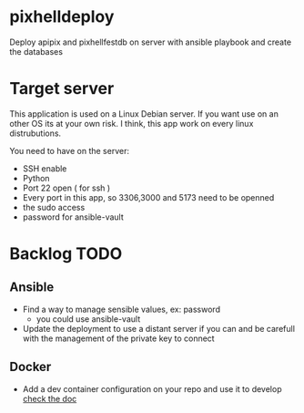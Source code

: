 # pixhelldeploy
Deploy apipix and pixhellfestdb on server with ansible playbook and create the databases

# Target server

This application is used on a Linux Debian server.
If you want use on an other OS its at your own risk.
I think, this app work on every linux distrubutions.

You need to have on the server:

- SSH enable
- Python 
- Port 22 open ( for ssh )
- Every port in this app, so 3306,3000 and 5173 need to be openned
- the sudo access
- password for ansible-vault

# Backlog TODO

## Ansible
- Find a way to manage sensible values, ex: password
    - you could use ansible-vault
- Update the deployment to use a distant server if you can and be carefull with the management of the private key to connect


## Docker
- Add a dev container configuration on your repo and use it to develop [check the doc](https://code.visualstudio.com/docs/devcontainers/containers)
